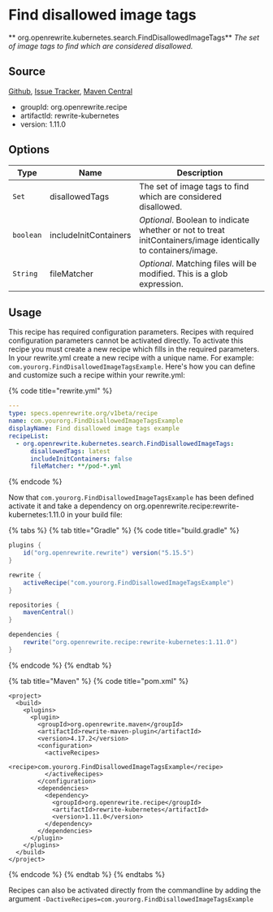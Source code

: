 # Find disallowed image tags

** org.openrewrite.kubernetes.search.FindDisallowedImageTags**
_The set of image tags to find which are considered disallowed._

## Source

[Github](https://github.com/openrewrite/rewrite-kubernetes), [Issue Tracker](https://github.com/openrewrite/rewrite-kubernetes/issues), [Maven Central](https://search.maven.org/artifact/org.openrewrite.recipe/rewrite-kubernetes/1.11.0/jar)

* groupId: org.openrewrite.recipe
* artifactId: rewrite-kubernetes
* version: 1.11.0

## Options

| Type | Name | Description |
| -- | -- | -- |
| `Set` | disallowedTags | The set of image tags to find which are considered disallowed. |
| `boolean` | includeInitContainers | *Optional*. Boolean to indicate whether or not to treat initContainers/image identically to containers/image. |
| `String` | fileMatcher | *Optional*. Matching files will be modified. This is a glob expression. |


## Usage

This recipe has required configuration parameters. Recipes with required configuration parameters cannot be activated directly. To activate this recipe you must create a new recipe which fills in the required parameters. In your rewrite.yml create a new recipe with a unique name. For example: `com.yourorg.FindDisallowedImageTagsExample`.
Here's how you can define and customize such a recipe within your rewrite.yml:

{% code title="rewrite.yml" %}
```yaml
---
type: specs.openrewrite.org/v1beta/recipe
name: com.yourorg.FindDisallowedImageTagsExample
displayName: Find disallowed image tags example
recipeList:
  - org.openrewrite.kubernetes.search.FindDisallowedImageTags:
      disallowedTags: latest
      includeInitContainers: false
      fileMatcher: **/pod-*.yml
```
{% endcode %}

Now that `com.yourorg.FindDisallowedImageTagsExample` has been defined activate it and take a dependency on org.openrewrite.recipe:rewrite-kubernetes:1.11.0 in your build file:

{% tabs %}
{% tab title="Gradle" %}
{% code title="build.gradle" %}
```groovy
plugins {
    id("org.openrewrite.rewrite") version("5.15.5")
}

rewrite {
    activeRecipe("com.yourorg.FindDisallowedImageTagsExample")
}

repositories {
    mavenCentral()
}

dependencies {
    rewrite("org.openrewrite.recipe:rewrite-kubernetes:1.11.0")
}
```
{% endcode %}
{% endtab %}

{% tab title="Maven" %}
{% code title="pom.xml" %}
```markup
<project>
  <build>
    <plugins>
      <plugin>
        <groupId>org.openrewrite.maven</groupId>
        <artifactId>rewrite-maven-plugin</artifactId>
        <version>4.17.2</version>
        <configuration>
          <activeRecipes>
            <recipe>com.yourorg.FindDisallowedImageTagsExample</recipe>
          </activeRecipes>
        </configuration>
        <dependencies>
          <dependency>
            <groupId>org.openrewrite.recipe</groupId>
            <artifactId>rewrite-kubernetes</artifactId>
            <version>1.11.0</version>
          </dependency>
        </dependencies>
      </plugin>
    </plugins>
  </build>
</project>
```
{% endcode %}
{% endtab %}
{% endtabs %}

Recipes can also be activated directly from the commandline by adding the argument `-DactiveRecipes=com.yourorg.FindDisallowedImageTagsExample`
